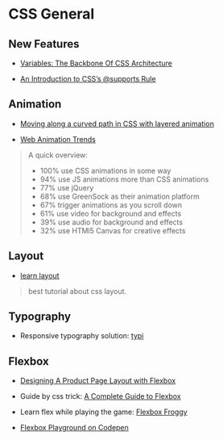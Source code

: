 # CSS General

## New Features

- [Variables: The Backbone Of CSS Architecture](https://www.smashingmagazine.com/2016/01/variables-in-css-architecture/)

- [An Introduction to CSS’s @supports Rule](http://www.sitepoint.com/an-introduction-to-css-supports-rule-feature-queries/)

## Animation

- [Moving along a curved path in CSS with layered animation](http://tobiasahlin.com/blog/curved-path-animations-in-css/)

- [Web Animation Trends](https://ihatetomatoes.net/web-animation-trends/)

> A quick overview:
> - 100% use CSS animations in some way
> - 94% use JS animations more than CSS animations
> - 77% use jQuery
> - 68% use GreenSock as their animation platform
> - 67% trigger animations as you scroll down
> - 61% use video for background and effects
> - 39% use audio for background and effects
> - 32% use HTMl5 Canvas for creative effects

## Layout

- [learn layout](http://learnlayout.com/)
> best tutorial about css layout.

## Typography

- Responsive typography solution: [typi](https://github.com/zellwk/typi)

## Flexbox

- [Designing A Product Page Layout with Flexbox](https://css-tricks.com/designing-a-product-page-layout-with-flexbox/)

- Guide by css trick: [A Complete Guide to Flexbox](https://css-tricks.com/snippets/css/a-guide-to-flexbox/)

- Learn flex while playing the game: [Flexbox Froggy](http://flexboxfroggy.com/)

- [Flexbox Playground on Codepen](http://codepen.io/enxaneta/full/adLPwv/)